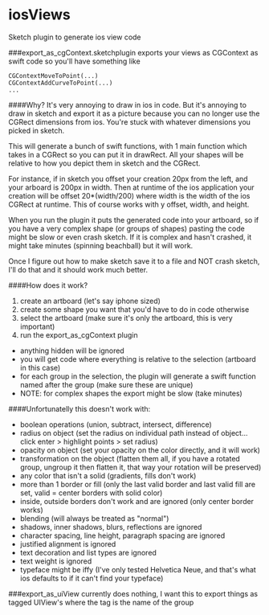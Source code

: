 iosViews
========

Sketch plugin to generate ios view code

###export_as_cgContext.sketchplugin
exports your views as CGContext as swift code
so you'll have something like

    CGContextMoveToPoint(...)
    CGContextAddCurveToPoint(...)
    ...

####Why?
It's very annoying to draw in ios in code. But it's annoying to draw in sketch and export it as a picture because you can no longer use the CGRect dimensions from ios. You're stuck with whatever dimensions you picked in sketch.

This will generate a bunch of swift functions, with 1 main function which takes in a CGRect so you can put it in drawRect. All your shapes will be relative to how you depict them in sketch and the CGRect.

For instance, if in sketch you offset your creation 20px from the left, and your arboard is 200px in width. Then at runtime of the ios application your creation will be offset 20*(width/200) where width is the width of the ios CGRect at runtime. This of course works with y offset, width, and height.

When you run the plugin it puts the generated code into your artboard, so if you have a very complex shape (or groups of shapes) pasting the code might be slow or even crash sketch. If it is complex and hasn't crashed, it might take minutes (spinning beachball) but it will work.

Once I figure out how to make sketch save it to a file and NOT crash sketch, I'll do that and it should work much better.

####How does it work?
1. create an artboard (let's say iphone sized)
1. create some shape you want that you'd have to do in code otherwise
1. select the artboard (make sure it's only the artboard, this is very important)
1. run the export_as_cgContext plugin
  - anything hidden will be ignored
  - you will get code where everything is relative to the selection (artboard in this case)
  - for each group in the selection, the plugin will generate a swift function named after the group (make sure these are unique)
  - NOTE: for complex shapes the export might be slow (take minutes)

####Unfortunatelly this doesn't work with:
- boolean operations (union, subtract, intersect, difference)
- radius on object (set the radius on individual path instead of object... click enter > highlight points > set radius)
- opacity on object (set your opacity on the color directly, and it will work)
- transformation on the object (flatten them all, if you have a rotated group, ungroup it then flatten it, that way your rotation will be preserved)
- any color that isn't a solid (gradients, fills don't work)
- more than 1 border or fill (only the last valid border and last valid fill are set, valid = center borders with solid color)
- inside, outside borders don't work and are ignored (only center border works)
- blending (will always be treated as "normal")
- shadows, inner shadows, blurs, reflections are ignored
- character spacing, line height, paragraph spacing are ignored
- justified alignment is ignored
- text decoration and list types are ignored
- text weight is ignored
- typeface might be iffy (I've only tested Helvetica Neue, and that's what ios defaults to if it can't find your typeface)

###export_as_uiView
currently does nothing, I want this to export things as tagged UIView's where the tag is the name of the group
